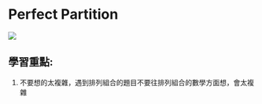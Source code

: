 # Perfect Partition
![](https://s3-ap-northeast-1.amazonaws.com/g0v-hackmd-images/uploads/upload_e06c345c31cdda59338d5c2c7f9bb673.png)
## 學習重點:
1. 不要想的太複雜，遇到排列組合的題目不要往排列組合的數學方面想，會太複雜
